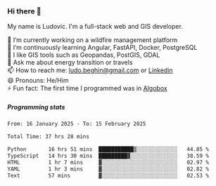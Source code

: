 ### Hi there 👋

My name is Ludovic. I'm a full-stack web and GIS developer.

 🔭 I’m currently working on a wildfire management platform<br/>
 🌱 I’m continuously learning Angular, FastAPI, Docker, PostgreSQL<br/>
 👯 I like GIS tools such as Geopandas, PostGIS, GDAL<br/>
 💬 Ask me about energy transition or travels<br/>
 📫 How to reach me: ludo.beghin@gmail.com or [Linkedin](https://www.linkedin.com/in/ludovic-beghin/)<br/>
 😄 Pronouns: He/Him<br/>
 ⚡ Fun fact: The first time I programmed was in [Algobox](https://fr.wikipedia.org/wiki/Algobox)<br/>

##### Programming stats
<!--START_SECTION:waka-->

```txt
From: 16 January 2025 - To: 15 February 2025

Total Time: 37 hrs 28 mins

Python       16 hrs 51 mins  ███████████▒░░░░░░░░░░░░░   44.85 %
TypeScript   14 hrs 30 mins  █████████▓░░░░░░░░░░░░░░░   38.59 %
HTML         1 hr 7 mins     ▓░░░░░░░░░░░░░░░░░░░░░░░░   02.97 %
YAML         1 hr 3 mins     ▓░░░░░░░░░░░░░░░░░░░░░░░░   02.82 %
Text         57 mins         ▓░░░░░░░░░░░░░░░░░░░░░░░░   02.53 %
```

<!--END_SECTION:waka-->
